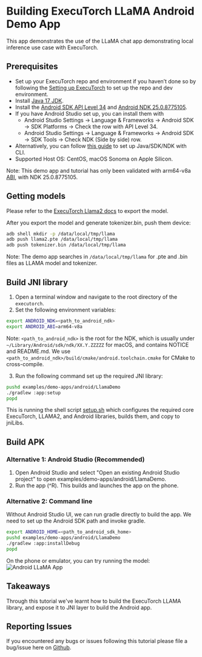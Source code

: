 # Building ExecuTorch LLaMA Android Demo App

This app demonstrates the use of the LLaMA chat app demonstrating local inference use case with ExecuTorch.

## Prerequisites
* Set up your ExecuTorch repo and environment if you haven’t done so by following the [Setting up ExecuTorch](https://pytorch.org/executorch/stable/getting-started-setup) to set up the repo and dev environment.
* Install [Java 17 JDK](https://www.oracle.com/java/technologies/javase/jdk17-archive-downloads.html).
* Install the [Android SDK API Level 34](https://developer.android.com/about/versions/14/setup-sdk) and
  [Android NDK 25.0.8775105](https://developer.android.com/studio/projects/install-ndk).
 * If you have Android Studio set up, you can install them with
   * Android Studio Settings -> Language & Frameworks -> Android SDK -> SDK Platforms -> Check the row with API Level 34.
   * Android Studio Settings -> Language & Frameworks -> Android SDK -> SDK Tools -> Check NDK (Side by side) row.
 * Alternatively, you can follow [this guide](https://github.com/pytorch/executorch/blob/856e085b9344c8b0bf220a97976140a5b76356aa/examples/demo-apps/android/LlamaDemo/SDK.md) to set up Java/SDK/NDK with CLI.
* Supported Host OS: CentOS, macOS Sonoma on Apple Silicon.

Note: This demo app and tutorial has only been validated with arm64-v8a [ABI](https://developer.android.com/ndk/guides/abis), with NDK 25.0.8775105.

## Getting models
Please refer to the [ExecuTorch Llama2 docs](https://github.com/pytorch/executorch/blob/main/examples/models/llama2/README.md) to export the model.

After you export the model and generate tokenizer.bin, push them device:
```bash
adb shell mkdir -p /data/local/tmp/llama
adb push llama2.pte /data/local/tmp/llama
adb push tokenizer.bin /data/local/tmp/llama
```

Note: The demo app searches in `/data/local/tmp/llama` for .pte and .bin files as LLAMA model and tokenizer.

## Build JNI library
1. Open a terminal window and navigate to the root directory of the `executorch`.
2. Set the following environment variables:
```bash
export ANDROID_NDK=<path_to_android_ndk>
export ANDROID_ABI=arm64-v8a
```
Note: `<path_to_android_ndk>` is the root for the NDK, which is usually under
`~/Library/Android/sdk/ndk/XX.Y.ZZZZZ` for macOS, and contains NOTICE and README.md.
We use `<path_to_android_ndk>/build/cmake/android.toolchain.cmake` for CMake to cross-compile.

3. Run the following command set up the required JNI library:
```bash
pushd examples/demo-apps/android/LlamaDemo
./gradlew :app:setup
popd
```
This is running the shell script [setup.sh](./setup.sh) which configures the required core ExecuTorch, LLAMA2, and Android libraries, builds them, and copy to jniLibs.

## Build APK
### Alternative 1: Android Studio (Recommended)
1. Open Android Studio and select "Open an existing Android Studio project" to open examples/demo-apps/android/LlamaDemo.
2. Run the app (^R). This builds and launches the app on the phone.

### Alternative 2: Command line
Without Android Studio UI, we can run gradle directly to build the app. We need to set up the Android SDK path and invoke gradle.
```bash
export ANDROID_HOME=<path_to_android_sdk_home>
pushd examples/demo-apps/android/LlamaDemo
./gradlew :app:installDebug
popd
```

On the phone or emulator, you can try running the model:
<img src="../_static/img/android_llama_app.png" alt="Android LLaMA App" /><br>

## Takeaways
Through this tutorial we've learnt how to build the ExecuTorch LLAMA library, and expose it to JNI layer to build the Android app.

## Reporting Issues
If you encountered any bugs or issues following this tutorial please file a bug/issue here on [Github](https://github.com/pytorch/executorch/issues/new).
